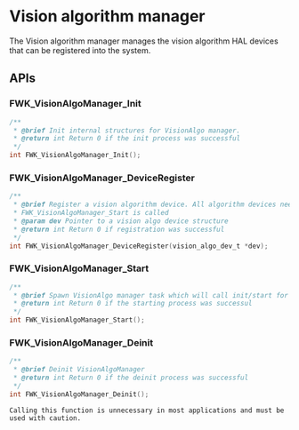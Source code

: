 # Vision algorithm manager

The Vision algorithm manager manages the vision algorithm HAL devices that can be registered into the system.

## APIs

### FWK_VisionAlgoManager_Init

```c
/**
 * @brief Init internal structures for VisionAlgo manager.
 * @return int Return 0 if the init process was successful
 */
int FWK_VisionAlgoManager_Init();
```

### FWK_VisionAlgoManager_DeviceRegister

```c
/**
 * @brief Register a vision algorithm device. All algorithm devices need to be registered before
 * FWK_VisionAlgoManager_Start is called
 * @param dev Pointer to a vision algo device structure
 * @return int Return 0 if registration was successful
 */
int FWK_VisionAlgoManager_DeviceRegister(vision_algo_dev_t *dev);
```

### FWK_VisionAlgoManager_Start

```c
/**
 * @brief Spawn VisionAlgo manager task which will call init/start for all registered VisionAlgo devices
 * @return int Return 0 if the starting process was successul
 */
int FWK_VisionAlgoManager_Start();
```

### FWK_VisionAlgoManager_Deinit

```c
/**
 * @brief Deinit VisionAlgoManager
 * @return int Return 0 if the deinit process was successful
 */
int FWK_VisionAlgoManager_Deinit();
```

```{warning}
Calling this function is unnecessary in most applications and must be used with caution.
```
